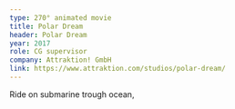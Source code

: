 ```yaml
---
type: 270° animated movie
title: Polar Dream
header: Polar Dream
year: 2017
role: CG supervisor
company: Attraktion! GmbH
link: https://www.attraktion.com/studios/polar-dream/
---
```


Ride on submarine trough ocean, 